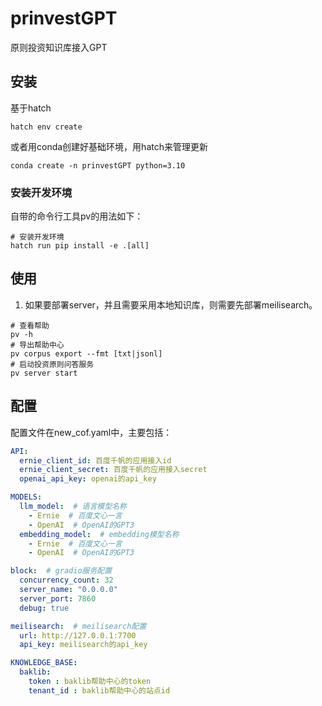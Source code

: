 # prinvestGPT
原则投资知识库接入GPT

## 安装
基于hatch
```shell
hatch env create
```
或者用conda创建好基础环境，用hatch来管理更新
```shell
conda create -n prinvestGPT python=3.10
```

### 安装开发环境
自带的命令行工具pv的用法如下：
```shell
# 安装开发环境
hatch run pip install -e .[all]
```
## 使用
1. 如果要部署server，并且需要采用本地知识库，则需要先部署meilisearch。
```shell
# 查看帮助
pv -h
# 导出帮助中心
pv corpus export --fmt [txt|jsonl]
# 启动投资原则问答服务
pv server start
```

## 配置
配置文件在new_cof.yaml中，主要包括：
```yaml
API:
  ernie_client_id: 百度千帆的应用接入id
  ernie_client_secret: 百度千帆的应用接入secret
  openai_api_key: openai的api_key

MODELS:
  llm_model:  # 语言模型名称
    - Ernie  # 百度文心一言
    - OpenAI  # OpenAI的GPT3
  embedding_model:  # embedding模型名称
    - Ernie  # 百度文心一言
    - OpenAI  # OpenAI的GPT3

block:  # gradio服务配置
  concurrency_count: 32
  server_name: "0.0.0.0"
  server_port: 7860
  debug: true

meilisearch:  # meilisearch配置
  url: http://127.0.0.1:7700
  api_key: meilisearch的api_key

KNOWLEDGE_BASE:
  baklib:
    token : baklib帮助中心的token
    tenant_id : baklib帮助中心的站点id
```